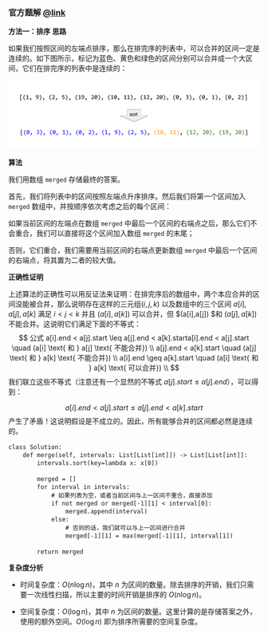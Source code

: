 ### 官方题解 [@link](https://leetcode-cn.com/problems/merge-intervals/solution/he-bing-qu-jian-by-leetcode-solution/)

**方法一：排序**
**思路**

如果我们按照区间的左端点排序，那么在排完序的列表中，可以合并的区间一定是连续的。如下图所示，标记为蓝色、黄色和绿色的区间分别可以合并成一个大区间，它们在排完序的列表中是连续的：

![1.png](./source/1.png)

**算法**

我们用数组 `merged` 存储最终的答案。

首先，我们将列表中的区间按照左端点升序排序。然后我们将第一个区间加入 `merged` 数组中，并按顺序依次考虑之后的每个区间：

如果当前区间的左端点在数组 `merged` 中最后一个区间的右端点之后，那么它们不会重合，我们可以直接将这个区间加入数组 `merged` 的末尾；

否则，它们重合，我们需要用当前区间的右端点更新数组 `merged` 中最后一个区间的右端点，将其置为二者的较大值。

**正确性证明**

上述算法的正确性可以用反证法来证明：在排完序后的数组中，两个本应合并的区间没能被合并，那么说明存在这样的三元组$(i,j,k)$ 以及数组中的三个区间 $a[i],a[j],a[k]$ 满足 $i<j<k$ 并且 $(a[i],a[k])$ 可以合并，但 $(a[i],a[j]) $和 $(a[j],a[k])$ 不能合并。这说明它们满足下面的不等式：
$$
公式																																						a[i].end < a[j].start \leq a[j].end < a[k].starta[i].end < a[j].start \quad (a[i] \text{ 和 } a[j] \text{ 不能合并}) \\ a[j].end < a[k].start \quad (a[j] \text{ 和 } a[k] \text{ 不能合并}) \\ a[i].end \geq a[k].start \quad (a[i] \text{ 和 } a[k] \text{ 可以合并}) \\
$$
我们联立这些不等式（注意还有一个显然的不等式 $a[j].start \leq a[j].end$），可以得到：

$$
a[i].end < a[j].start \leq a[j].end < a[k].start
$$
产生了矛盾！这说明假设是不成立的。因此，所有能够合并的区间都必然是连续的。

```
class Solution:
    def merge(self, intervals: List[List[int]]) -> List[List[int]]:
        intervals.sort(key=lambda x: x[0])

        merged = []
        for interval in intervals:
            # 如果列表为空，或者当前区间与上一区间不重合，直接添加
            if not merged or merged[-1][1] < interval[0]:
                merged.append(interval)
            else:
                # 否则的话，我们就可以与上一区间进行合并
                merged[-1][1] = max(merged[-1][1], interval[1])

        return merged
```

**复杂度分析**

- 时间复杂度：$O(n\log n)$，其中 $n$ 为区间的数量。除去排序的开销，我们只需要一次线性扫描，所以主要的时间开销是排序的 $O(n\log n)$。

- 空间复杂度：$O(\log n)$，其中 $n$ 为区间的数量。这里计算的是存储答案之外，使用的额外空间。$O(\log n)$ 即为排序所需要的空间复杂度。

